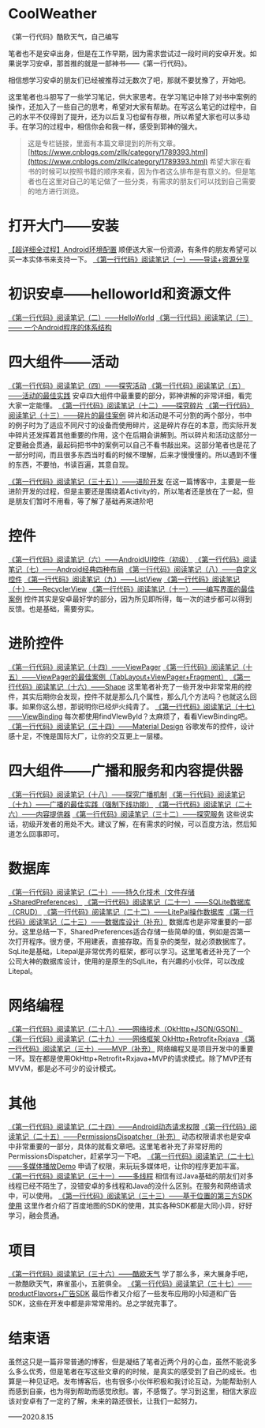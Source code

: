 # CoolWeather
《第一行代码》酷欧天气，自己编写

笔者也不是安卓出身，但是在工作早期，因为需求尝试过一段时间的安卓开发。如果说学习安卓，那首推的就是一部神书——《第一行代码》。

相信想学习安卓的朋友们已经被推荐过无数次了吧，那就不要犹豫了，开始吧。

这里笔者也斗胆写了一些学习笔记，供大家思考。在学习笔记中除了对书中案例的操作，还加入了一些自己的思考，希望对大家有帮助。在写这么笔记的过程中，自己的水平不仅得到了提升，还为以后复习也留有存根，所以希望大家也可以多动手。在学习的过程中，相信你会和我一样，感受到郭神的强大。

>这是专栏链接，里面有本篇文章提到的所有文章。[https://www.cnblogs.com/zllk/category/1789393.html](https://www.cnblogs.com/zllk/category/1789393.html)
希望大家在看书的时候可以按照书籍的顺序来看，因为作者这么排布是有意义的。但是笔者也在这里对自己的笔记做了一些分类，有需求的朋友们可以找到自己需要的地方进行浏览。

# 打开大门——安装
[【超详细全过程】Android环境配置](https://www.cnblogs.com/zllk/p/13156006.html)
顺便送大家一份资源，有条件的朋友希望可以买一本实体书来支持一下。
[《第一行代码》阅读笔记（一）——导读+资源分享](https://www.cnblogs.com/zllk/p/13363596.html)

# 初识安卓——helloworld和资源文件
[《第一行代码》阅读笔记（二）——HelloWorld](https://www.cnblogs.com/zllk/p/13363621.html)
[《第一行代码》阅读笔记（三）—— 一个Android程序的体系结构](https://www.cnblogs.com/zllk/p/13363628.html)

# 四大组件——活动
[《第一行代码》阅读笔记（四）——探究活动](https://www.cnblogs.com/zllk/p/13363651.html)
[《第一行代码》阅读笔记（五）——活动的最佳实践](https://www.cnblogs.com/zllk/p/13363656.html)
安卓四大组件中最重要的部分，郭神讲解的非常详细，看完大家一定能懂。
[《第一行代码》阅读笔记（十二）——探究碎片](https://www.cnblogs.com/zllk/p/13363742.html)
[《第一行代码》阅读笔记（十三）——碎片的最佳案例](https://www.cnblogs.com/zllk/p/13363771.html)
碎片和活动是不可分割的两个部分，书中的例子时为了适应不同尺寸的设备而使用碎片，这是碎片存在的本意，而实际开发中碎片还发挥着其他重要的作用，这个在后期会讲解到。所以碎片和活动这部分一定要融会贯通，最起码把书中的案例可以自己不看书敲出来。这部分笔者也是花了一部分时间，而且很多东西当时看的时候不理解，后来才慢慢懂的。所以遇到不懂的东西，不要怕，书读百遍，其意自现。

[《第一行代码》阅读笔记（三十五））——进阶开发](https://www.cnblogs.com/zllk/p/13424577.html)
在这一篇博客中，主要是一些进阶开发的过程，但是主要还是围绕着Activity的，所以笔者还是放在了一起，但是朋友们暂时不用看，等了解了基础再来进阶吧


# 控件
[《第一行代码》阅读笔记（六）——AndroidUI控件（初级）](https://www.cnblogs.com/zllk/p/13363672.html)
[《第一行代码》阅读笔记（七）——Android经典四种布局](https://www.cnblogs.com/zllk/p/13363691.html)
[《第一行代码》阅读笔记（八）——自定义控件](https://www.cnblogs.com/zllk/p/13363709.html)
[《第一行代码》阅读笔记（九）——ListView](https://www.cnblogs.com/zllk/p/13363723.html)
[《第一行代码》阅读笔记（十）——RecyclerView](https://www.cnblogs.com/zllk/p/13363729.html)
[《第一行代码》阅读笔记（十一）——编写界面的最佳案例](https://www.cnblogs.com/zllk/p/13363733.html)
控件其实是安卓最好学的部分，因为所见即所得，每一次的进步都可以得到反馈。也是基础，需要夯实。

# 进阶控件
[《第一行代码》阅读笔记（十四）——ViewPager](https://www.cnblogs.com/zllk/p/13363802.html)
[《第一行代码》阅读笔记（十五）——ViewPager的最佳案例（TabLayout+ViewPager+Fragment）](https://www.cnblogs.com/zllk/p/13369679.html)
[《第一行代码》阅读笔记（十六）——Shape](https://www.cnblogs.com/zllk/p/13369681.html)
这里笔者补充了一些开发中非常常用的控件，其实后期你会发现，控件不就是那么几个属性，那么几个方法吗？也就这么回事。如果你这么想，那说明你已经炉火纯青了。
[《第一行代码》阅读笔记（十七）——ViewBinding](https://www.cnblogs.com/zllk/p/13369684.html)
每次都使用findVIewById？太麻烦了，看看ViewBinding吧。
[《第一行代码》阅读笔记（三十四）——Material Design](https://www.cnblogs.com/zllk/p/13424566.html)
谷歌发布的控件，设计感十足，不愧是国际大厂，让你的交互更上一层楼。
# 四大组件——广播和服务和内容提供器
[《第一行代码》阅读笔记（十八）——探究广播机制](https://www.cnblogs.com/zllk/p/13369687.html)
[《第一行代码》阅读笔记（十九）——广播的最佳实践（强制下线功能）](https://www.cnblogs.com/zllk/p/13369691.html)
[《第一行代码》阅读笔记（二十六）——内容提供器](https://www.cnblogs.com/zllk/p/13416354.html)
[《第一行代码》阅读笔记（三十二）——探究服务](https://www.cnblogs.com/zllk/p/13424548.html)
这些说实话，初级开发者的用处不大。建议了解，在有需求的时候，可以百度方法，然后知道怎么回事即可。
# 数据库
[《第一行代码》阅读笔记（二十）——持久化技术（文件存储+SharedPreferences）](https://www.cnblogs.com/zllk/p/13416274.html)
[《第一行代码》阅读笔记（二十一）——SQLite数据库（CRUD）](https://www.cnblogs.com/zllk/p/13416291.html)
[《第一行代码》阅读笔记（二十二）——LitePal操作数据库](https://www.cnblogs.com/zllk/p/13416301.html)
[《第一行代码》阅读笔记（二十三）——数据库设计（补充）](https://www.cnblogs.com/zllk/p/13416309.html)
数据库也是非常重要的一部分。这里总结一下，SharedPreferences适合存储一些简单的值，例如是否第一次打开程序。很方便，不用建表，直接存取。而复杂的类型，就必须数据库了。SqLite是基础，Litepal是非常优秀的框架，都可以学习。这里笔者还补充了一个公司大神的数据库设计，使用的是原生的SqlLite，有兴趣的小伙伴，可以改成Litepal。

# 网络编程
[《第一行代码》阅读笔记（二十八）——网络技术（OkHttp+JSON/GSON）](https://www.cnblogs.com/zllk/p/13416378.html)
[《第一行代码》阅读笔记（二十九）——网络框架 OkHttp+Retrofit+Rxjava](https://www.cnblogs.com/zllk/p/13416383.html)
[《第一行代码》阅读笔记（三十）——MVP（补充）](https://www.cnblogs.com/zllk/p/13416392.html)
网络编程又是项目开发中的重要一环。现在都是使用OkHttp+Retrofit+Rxjava+MVP的请求模式。除了MVP还有MVVM，都是必不可少的设计模式。
# 其他
[《第一行代码》阅读笔记（二十四）——Android动态请求权限](https://www.cnblogs.com/zllk/p/13416330.html)
[《第一行代码》阅读笔记（二十五）——PermissionsDispatcher（补充）](https://www.cnblogs.com/zllk/p/13416342.html)
动态权限请求也是安卓中非常重要的一部分，具体的就看文章吧。这里笔者补充了非常好用的PermissionsDispatcher，赶紧学习一下吧。
[《第一行代码》阅读笔记（二十七）——多媒体播放Demo](https://www.cnblogs.com/zllk/p/13416369.html)
申请了权限，来玩玩多媒体吧，让你的程序更加丰富。
[《第一行代码》阅读笔记（三十一）——多线程](https://www.cnblogs.com/zllk/p/13424536.html)
相信有过Java基础的朋友们对多线程已经不陌生了，没错安卓的多线程和Java的没什么区别。在服务和网络请求中，可以使用。
[《第一行代码》阅读笔记（三十三）——基于位置的第三方SDK使用](https://www.cnblogs.com/zllk/p/13424557.html)
这里作者介绍了百度地图的SDK的使用，其实各种SDK都是大同小异，好好学习，融会贯通。


# 项目

[《第一行代码》阅读笔记（三十六）——酷欧天气](https://www.cnblogs.com/zllk/p/13424583.html)
学了那么多，来大展身手吧，一款酷欧天气，麻雀虽小，五脏俱全。
[《第一行代码》阅读笔记（三十七）——productFlavors+广告SDK](https://www.cnblogs.com/zllk/p/13424607.html)
最后作者又介绍了一些发布应用的小知道和广告SDK，这些在开发中都是非常常用的。总之学就完事了。


# 结束语
虽然这只是一篇非常普通的博客，但是凝结了笔者近两个月的心血，虽然不能说多么多么优秀，但是笔者在写这些文章的的时候，是真实的感受到了自己的成长。也算是一种见证吧。发布博客后，也有很多小伙伴积极和我讨论互动，为能帮助别人而感到自豪，也为得到帮助而感觉欣慰。害，不感慨了。学习到这里，相信大家应该对安卓有了一定的了解，未来的路还很长，让我们一起努力。

——2020.8.15
